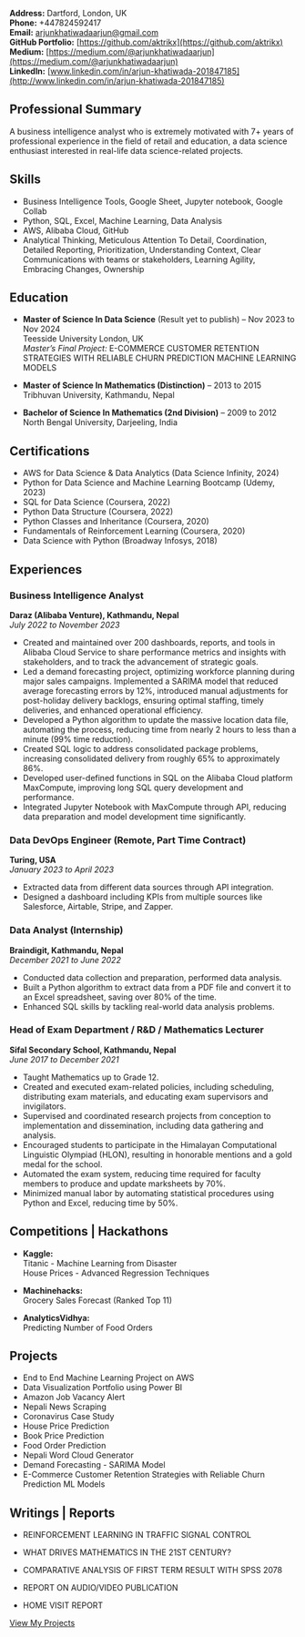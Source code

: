 

**Address:** Dartford, London, UK  
**Phone:** +447824592417  
**Email:** [arjunkhatiwadaarjun@gmail.com](mailto:arjunkhatiwadaarjun@gmail.com)  
**GitHub Portfolio:** [https://github.com/aktrikx](https://github.com/aktrikx)  
**Medium:** [https://medium.com/@arjunkhatiwadaarjun](https://medium.com/@arjunkhatiwadaarjun)  
**LinkedIn:** [www.linkedin.com/in/arjun-khatiwada-201847185](http://www.linkedin.com/in/arjun-khatiwada-201847185)




## Professional Summary

A business intelligence analyst who is extremely motivated with 7+ years of professional experience in the field of retail and education, a data science enthusiast interested in real-life data science-related projects.




## Skills

- Business Intelligence Tools, Google Sheet, Jupyter notebook, Google Collab
- Python, SQL, Excel, Machine Learning, Data Analysis
- AWS, Alibaba Cloud, GitHub
- Analytical Thinking, Meticulous Attention To Detail, Coordination, Detailed Reporting, Prioritization, Understanding Context, Clear Communications with teams or stakeholders, Learning Agility, Embracing Changes, Ownership




## Education

- **Master of Science In Data Science** (Result yet to publish) – Nov 2023 to Nov 2024  
  Teesside University London, UK  
  _Master’s Final Project:_ E-COMMERCE CUSTOMER RETENTION STRATEGIES WITH RELIABLE CHURN PREDICTION MACHINE LEARNING MODELS

- **Master of Science In Mathematics (Distinction)** – 2013 to 2015  
  Tribhuvan University, Kathmandu, Nepal

- **Bachelor of Science In Mathematics (2nd Division)** – 2009 to 2012  
  North Bengal University, Darjeeling, India




## Certifications

- AWS for Data Science & Data Analytics (Data Science Infinity, 2024)
- Python for Data Science and Machine Learning Bootcamp (Udemy, 2023)
- SQL for Data Science (Coursera, 2022)
- Python Data Structure (Coursera, 2022)
- Python Classes and Inheritance (Coursera, 2020)
- Fundamentals of Reinforcement Learning (Coursera, 2020)
- Data Science with Python (Broadway Infosys, 2018)




## Experiences

### Business Intelligence Analyst  
**Daraz (Alibaba Venture), Kathmandu, Nepal**  
*July 2022 to November 2023*

- Created and maintained over 200 dashboards, reports, and tools in Alibaba Cloud Service to share performance metrics and insights with stakeholders, and to track the advancement of strategic goals.
- Led a demand forecasting project, optimizing workforce planning during major sales campaigns. Implemented a SARIMA model that reduced average forecasting errors by 12%, introduced manual adjustments for post-holiday delivery backlogs, ensuring optimal staffing, timely deliveries, and enhanced operational efficiency.
- Developed a Python algorithm to update the massive location data file, automating the process, reducing time from nearly 2 hours to less than a minute (99% time reduction).
- Created SQL logic to address consolidated package problems, increasing consolidated delivery from roughly 65% to approximately 86%.
- Developed user-defined functions in SQL on the Alibaba Cloud platform MaxCompute, improving long SQL query development and performance.
- Integrated Jupyter Notebook with MaxCompute through API, reducing data preparation and model development time significantly.

### Data DevOps Engineer (Remote, Part Time Contract)  
**Turing, USA**  
*January 2023 to April 2023*

- Extracted data from different data sources through API integration.
- Designed a dashboard including KPIs from multiple sources like Salesforce, Airtable, Stripe, and Zapper.

### Data Analyst (Internship)  
**Braindigit, Kathmandu, Nepal**  
*December 2021 to June 2022*

- Conducted data collection and preparation, performed data analysis.
- Built a Python algorithm to extract data from a PDF file and convert it to an Excel spreadsheet, saving over 80% of the time.
- Enhanced SQL skills by tackling real-world data analysis problems.

### Head of Exam Department / R&D / Mathematics Lecturer  
**Sifal Secondary School, Kathmandu, Nepal**  
*June 2017 to December 2021*

- Taught Mathematics up to Grade 12.
- Created and executed exam-related policies, including scheduling, distributing exam materials, and educating exam supervisors and invigilators.
- Supervised and coordinated research projects from conception to implementation and dissemination, including data gathering and analysis.
- Encouraged students to participate in the Himalayan Computational Linguistic Olympiad (HLON), resulting in honorable mentions and a gold medal for the school.
- Automated the exam system, reducing time required for faculty members to produce and update marksheets by 70%.
- Minimized manual labor by automating statistical procedures using Python and Excel, reducing time by 50%.




## Competitions | Hackathons

- **Kaggle:**  
  Titanic - Machine Learning from Disaster  
  House Prices - Advanced Regression Techniques

- **Machinehacks:**  
  Grocery Sales Forecast (Ranked Top 11)

- **AnalyticsVidhya:**  
  Predicting Number of Food Orders




## Projects

- End to End Machine Learning Project on AWS
- Data Visualization Portfolio using Power BI
- Amazon Job Vacancy Alert
- Nepali News Scraping
- Coronavirus Case Study
- House Price Prediction
- Book Price Prediction
- Food Order Prediction
- Nepali Word Cloud Generator
- Demand Forecasting - SARIMA Model
- E-Commerce Customer Retention Strategies with Reliable Churn Prediction ML Models




## Writings | Reports

- REINFORCEMENT LEARNING IN TRAFFIC SIGNAL CONTROL  


- WHAT DRIVES MATHEMATICS IN THE 21ST CENTURY?  


- COMPARATIVE ANALYSIS OF FIRST TERM RESULT WITH SPSS 2078  


- REPORT ON AUDIO/VIDEO PUBLICATION  


- HOME VISIT REPORT  






[View My Projects](Projects.md)


